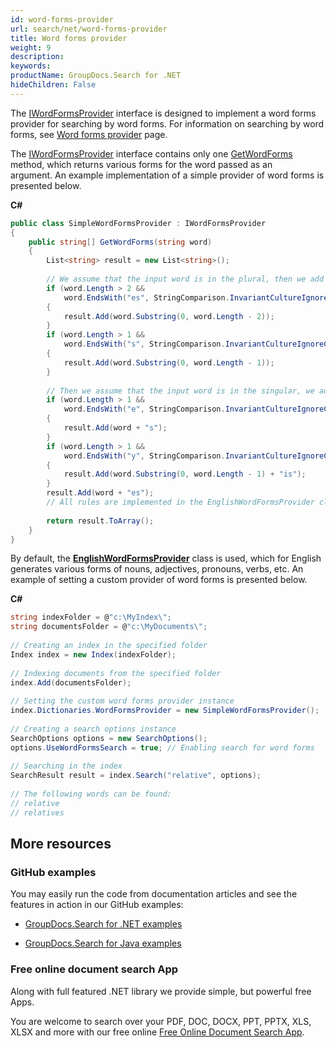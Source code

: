 ```yaml
---
id: word-forms-provider
url: search/net/word-forms-provider
title: Word forms provider
weight: 9
description: 
keywords: 
productName: GroupDocs.Search for .NET
hideChildren: False
---
```

The [IWordFormsProvider](https://apireference.groupdocs.com/net/search/groupdocs.search.dictionaries/iwordformsprovider) interface is designed to implement a word forms provider for searching by word forms. For information on searching by word forms, see [Word forms provider](Word%2Bforms%2Bprovider.html) page.

The [IWordFormsProvider](https://apireference.groupdocs.com/net/search/groupdocs.search.dictionaries/iwordformsprovider) interface contains only one [GetWordForms](https://apireference.groupdocs.com/net/search/groupdocs.search.dictionaries/iwordformsprovider/methods/getwordforms) method, which returns various forms for the word passed as an argument. An example implementation of a simple provider of word forms is presented below.

**C#**

```csharp
public class SimpleWordFormsProvider : IWordFormsProvider
{
    public string[] GetWordForms(string word)
    {
        List<string> result = new List<string>();
 
        // We assume that the input word is in the plural, then we add the singular
        if (word.Length > 2 &&
            word.EndsWith("es", StringComparison.InvariantCultureIgnoreCase))
        {
            result.Add(word.Substring(0, word.Length - 2));
        }
        if (word.Length > 1 &&
            word.EndsWith("s", StringComparison.InvariantCultureIgnoreCase))
        {
            result.Add(word.Substring(0, word.Length - 1));
        }
 
        // Then we assume that the input word is in the singular, we add the plural
        if (word.Length > 1 &&
            word.EndsWith("e", StringComparison.InvariantCultureIgnoreCase))
        {
            result.Add(word + "s");
        }
        if (word.Length > 1 &&
            word.EndsWith("y", StringComparison.InvariantCultureIgnoreCase))
        {
            result.Add(word.Substring(0, word.Length - 1) + "is");
        }
        result.Add(word + "es");
        // All rules are implemented in the EnglishWordFormsProvider class
 
        return result.ToArray();
    }
}
```

By default, the **[EnglishWordFormsProvider](https://apireference.groupdocs.com/net/search/groupdocs.search.dictionaries/englishwordformsprovider)** class is used, which for English generates various forms of nouns, adjectives, pronouns, verbs, etc. An example of setting a custom provider of word forms is presented below.

**C#**

```csharp
string indexFolder = @"c:\MyIndex\";
string documentsFolder = @"c:\MyDocuments\";
 
// Creating an index in the specified folder
Index index = new Index(indexFolder);
 
// Indexing documents from the specified folder
index.Add(documentsFolder);
 
// Setting the custom word forms provider instance
index.Dictionaries.WordFormsProvider = new SimpleWordFormsProvider();
 
// Creating a search options instance
SearchOptions options = new SearchOptions();
options.UseWordFormsSearch = true; // Enabling search for word forms
 
// Searching in the index
SearchResult result = index.Search("relative", options);
 
// The following words can be found:
// relative
// relatives
```

## More resources

### GitHub examples

You may easily run the code from documentation articles and see the features in action in our GitHub examples:

*   [GroupDocs.Search for .NET examples](https://github.com/groupdocs-search/GroupDocs.Search-for-.NET)
    
*   [GroupDocs.Search for Java examples](https://github.com/groupdocs-search/GroupDocs.Search-for-Java)
    

### Free online document search App

Along with full featured .NET library we provide simple, but powerful free Apps.

You are welcome to search over your PDF, DOC, DOCX, PPT, PPTX, XLS, XLSX and more with our free online [Free Online Document Search App](https://products.groupdocs.app/search).

